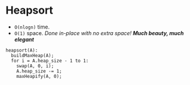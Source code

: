 # Heapsort

* `O(nlogn)` time.
* `O(1)` space. *Done in-place with no extra space! **Much beauty, much elegant***

```
heapsort(A):
  buildMaxHeap(A);
  for i = A.heap_size - 1 to 1:
    swap(A, 0, i);
    A.heap_size -= 1;
    maxHeapify(A, 0);
```
